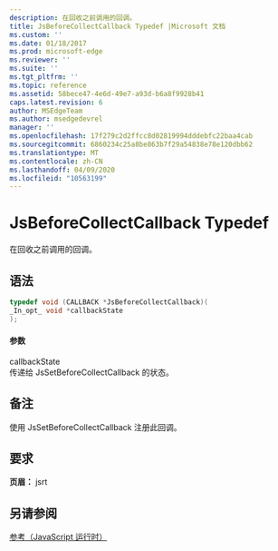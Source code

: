 ```yaml
---
description: 在回收之前调用的回调。
title: JsBeforeCollectCallback Typedef |Microsoft 文档
ms.custom: ''
ms.date: 01/18/2017
ms.prod: microsoft-edge
ms.reviewer: ''
ms.suite: ''
ms.tgt_pltfrm: ''
ms.topic: reference
ms.assetid: 58bece47-4e6d-49e7-a93d-b6a8f9928b41
caps.latest.revision: 6
author: MSEdgeTeam
ms.author: msedgedevrel
manager: ''
ms.openlocfilehash: 17f279c2d2ffcc8d02819994dddebfc22baa4cab
ms.sourcegitcommit: 6860234c25a8be863b7f29a54838e78e120dbb62
ms.translationtype: MT
ms.contentlocale: zh-CN
ms.lasthandoff: 04/09/2020
ms.locfileid: "10563199"
---
```

# JsBeforeCollectCallback Typedef
在回收之前调用的回调。  
  
## 语法  
  
```cpp  
typedef void (CALLBACK *JsBeforeCollectCallback)(  
_In_opt_ void *callbackState  
);  
```  
  
#### 参数  
 callbackState  
 传递给 JsSetBeforeCollectCallback 的状态。  
  
## 备注  
 使用 JsSetBeforeCollectCallback 注册此回调。  
  
## 要求  
 **页眉：** jsrt  
  
## 另请参阅  
 [参考（JavaScript 运行时）](../chakra-hosting/reference-javascript-runtime.md)